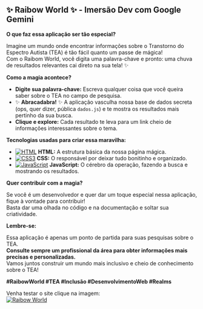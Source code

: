 ## ✨ **Raibow World** ✨ - Imersão Dev com Google Gemini

**O que faz essa aplicação ser tão especial?**

Imagine um mundo onde encontrar informações sobre o Transtorno do Espectro Autista (TEA) é tão fácil quanto um passe de mágica! ‍ <br>
Com o Raibom World, você digita uma palavra-chave e pronto: uma chuva de resultados relevantes cai direto na sua tela! ✨

**Como a magia acontece?**

* **Digite sua palavra-chave:** Escreva qualquer coisa que você queira saber sobre o TEA no campo de pesquisa.
* ✨ **Abracadabra!** ✨ A aplicação vasculha nossa base de dados secreta (ops, quer dizer, pública `dados.js`) e te mostra os resultados mais pertinho da sua busca.
* **Clique e explore:** Cada resultado te leva para um link cheio de informações interessantes sobre o tema.

**Tecnologias usadas para criar essa maravilha:**

* [![HTML](https://img.shields.io/badge/HTML5-E34F26?style=for-the-badge&logo=html5&logoColor=white)](https://developer.mozilla.org/en-US/docs/Web/HTML) **HTML:** A estrutura básica da nossa página mágica.
* [![CSS3](https://img.shields.io/badge/CSS3-157EFF?style=for-the-badge&logo=css3&logoColor=white)](https://developer.mozilla.org/en-US/docs/Web/CSS) **CSS:** O responsável por deixar tudo bonitinho e organizado.
* [![JavaScript](https://img.shields.io/badge/javascript-333333?style=for-the-badge&logo=javascript&logoColor=F7DF1E)](https://www.javascript.com/) **JavaScript:** O cérebro da operação, fazendo a busca e mostrando os resultados.

**Quer contribuir com a magia?**

Se você é um desenvolvedor e quer dar um toque especial nessa aplicação, fique à vontade para contribuir!  <br>
Basta dar uma olhada no código e na documentação e soltar sua criatividade.

**Lembre-se:**

Essa aplicação é apenas um ponto de partida para suas pesquisas sobre o TEA. <br>
**Consulte sempre um profissional da área para obter informações mais precisas e personalizadas.** <br>
Vamos juntos construir um mundo mais inclusivo e cheio de conhecimento sobre o TEA!

**#RaibowWorld #TEA #Inclusão #DesenvolvimentoWeb #Realms** <br>

Venha testar o site clique na imagem: <br>
[![Raibow World](https://img.shields.io/badge/Raibow%20World-%23bc57cd?style=for-the-badge&logoColor=%23190681)](https://raibow-world.vercel.app)

